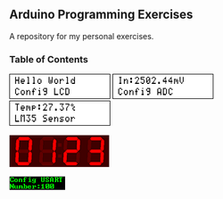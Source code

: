 ## Arduino Programming Exercises
A repository for my personal exercises.

### Table of Contents
![](Display_LCD/Simulate/Album.png)
![](ADC/Simulate/Album.png)
![](Sensor_Thermometer_LM35/Simulate/Album.png)

![](Display_7Segment_4Digit_TM1637/Simulate/Album.png)

![](UART/Simulate/Album.png)
